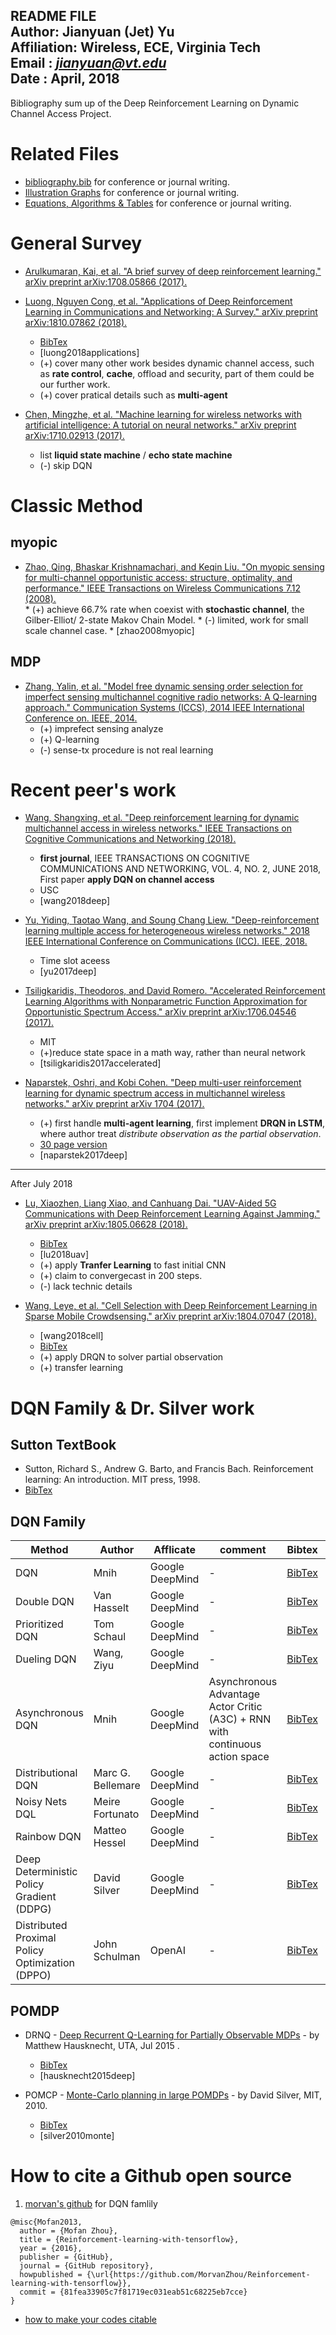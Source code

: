 README FILE  
Author: Jianyuan (Jet) Yu  
Affiliation: Wireless, ECE, Virginia Tech  
Email : *jianyuan@vt.edu*  
Date  : April, 2018
------------------------------------------------------------------------------------------------------------------------------------

Bibliography sum up of the Deep Reinforcement Learning on Dynamic Channel Access Project.


# Related Files
* [bibliography.bib]() for conference or journal writing.
* [ Illustration Graphs]() for conference or journal writing.
* [ Equations, Algorithms & Tables]() for conference or journal writing.





# General Survey
* [Arulkumaran, Kai, et al. "A brief survey of deep reinforcement learning." arXiv preprint arXiv:1708.05866 (2017).](https://arxiv.org/pdf/1708.05866)

* [Luong, Nguyen Cong, et al. "Applications of Deep Reinforcement Learning in Communications and Networking: A Survey." arXiv preprint arXiv:1810.07862 (2018).](https://arxiv.org/pdf/1810.07862.pdf)
    * [BibTex](https://scholar.googleusercontent.com/scholar.bib?q=info:iEhzRRZvQrYJ:scholar.google.com/&output=citation&scisig=AAGBfm0AAAAAW9CVAnWnMKdFrlWDUeGix1vFg0KC1ZJI&scisf=4&ct=citation&cd=-1&hl=en)
    * [luong2018applications]
    * (+) cover many other work besides dynamic channel access, such as __rate control__, __cache__, offload and security, part of them could be our further work.
    * (+) cover pratical details such as __multi-agent__
* [Chen, Mingzhe, et al. "Machine learning for wireless networks with artificial intelligence: A tutorial on neural networks." arXiv preprint arXiv:1710.02913 (2017).](https://arxiv.org/pdf/1710.02913.pdf)
    * list __liquid state machine__ / __echo state machine__
    * (-) skip DQN

# Classic Method
## myopic
* [Zhao, Qing, Bhaskar Krishnamachari, and Keqin Liu. "On myopic sensing for multi-channel opportunistic access: structure, optimality, and performance." IEEE Transactions on Wireless Communications 7.12 (2008).](https://ieeexplore.ieee.org/stamp/stamp.jsp?tp=&arnumber=4723352)  
        * (+) achieve 66.7% rate when coexist with __stochastic channel__, the Gilber-Elliot/ 2-state Makov Chain Model. 
        * (-) limited, work for small scale channel case. 
        * [zhao2008myopic] 
## MDP
* [Zhang, Yalin, et al. "Model free dynamic sensing order selection for imperfect sensing multichannel cognitive radio networks: A Q-learning approach." Communication Systems (ICCS), 2014 IEEE International Conference on. IEEE, 2014.](https://ieeexplore.ieee.org/stamp/stamp.jsp?tp=&arnumber=7024826)
    * (+) imprefect sensing analyze
    * (+) Q-learning
    * (-) sense-tx procedure is not real learning


# Recent peer's work

* [Wang, Shangxing, et al. "Deep reinforcement learning for dynamic multichannel access in wireless networks." IEEE Transactions on Cognitive Communications and Networking (2018).](https://ieeexplore.ieee.org/stamp/stamp.jsp?arnumber=8303773)
    * __first journal__, IEEE TRANSACTIONS ON COGNITIVE COMMUNICATIONS AND NETWORKING, VOL. 4, NO. 2, JUNE 2018, First paper __apply DQN on channel access__
    * USC
    * [wang2018deep]



* [Yu, Yiding, Taotao Wang, and Soung Chang Liew. "Deep-reinforcement learning multiple access for heterogeneous wireless networks." 2018 IEEE International Conference on Communications (ICC). IEEE, 2018.](https://ieeexplore.ieee.org/stamp/stamp.jsp?tp=&arnumber=8422168)
    * Time slot aceess
    * [yu2017deep]

* [Tsiligkaridis, Theodoros, and David Romero. "Accelerated Reinforcement Learning Algorithms with Nonparametric Function Approximation for Opportunistic Spectrum Access." arXiv preprint arXiv:1706.04546 (2017).](https://arxiv.org/pdf/1706.04546)
    * MIT 
    * (+)reduce state space in a math way, rather than neural network
    * [tsiligkaridis2017accelerated]
* [Naparstek, Oshri, and Kobi Cohen. "Deep multi-user reinforcement learning for dynamic spectrum access in multichannel wireless networks." arXiv preprint arXiv 1704 (2017).](https://ieeexplore.ieee.org/stamp/stamp.jsp?arnumber=8254101)
    * (+) first handle __multi-agent learning__, first implement __DRQN in LSTM__, where author treat _distribute observation as the partial observation_. 
    * [30 page version](https://arxiv.org/pdf/1704.02613.pdf)
    * [naparstek2017deep]

---
After July 2018

* [Lu, Xiaozhen, Liang Xiao, and Canhuang Dai. "UAV-Aided 5G Communications with Deep Reinforcement Learning Against Jamming." arXiv preprint arXiv:1805.06628 (2018).](https://arxiv.org/pdf/1805.06628.pdf)
    * [BibTex](https://scholar.googleusercontent.com/scholar.bib?q=info:9V72XjAHCxgJ:scholar.google.com/&output=citation&scisig=AAGBfm0AAAAAW9CXHajwPLTyO54Ziru6khCZdceCUXcY&scisf=4&ct=citation&cd=-1&hl=en)
    * [lu2018uav]
    * (+) apply **Tranfer Learning** to fast initial CNN
    * (+) claim to convergecast in 200 steps.
    * (-) lack technic details

* [Wang, Leye, et al. "Cell Selection with Deep Reinforcement Learning in Sparse Mobile Crowdsensing." arXiv preprint arXiv:1804.07047 (2018).](https://arxiv.org/pdf/1804.07047.pdf) 
    * [wang2018cell]
    * [BibTex](https://scholar.googleusercontent.com/scholar.bib?q=info:XWTN3jWWLNoJ:scholar.google.com/&output=citation&scisig=AAGBfm0AAAAAW9H0jrnscHn0KWRuwE2rNlvI982Sdsaz&scisf=4&ct=citation&cd=-1&hl=en)
    * (+) apply DRQN to solver partial observation
    * (+) transfer learning

# DQN Family & Dr. Silver work

## Sutton TextBook
* Sutton, Richard S., Andrew G. Barto, and Francis Bach. Reinforcement learning: An introduction. MIT press, 1998.
* [BibTex](https://scholar.googleusercontent.com/scholar.bib?q=info:sGQzs-IYknYJ:scholar.google.com/&output=citation&scisig=AAGBfm0AAAAAW9H5bq_slhoZVa-gm3j94rQ4c_ICkusT&scisf=4&ct=citation&cd=-1&hl=en)


## DQN Family
Method  | Author | Afflicate | comment  | Bibtex | paper | abbreviation  |  openSource   
------------ | ------------- | ------------- | -------------| -------------| -------------| -------------| -------------
 DQN | Mnih | Google DeepMind |- | [BibTex](https://scholar.googleusercontent.com/scholar.bib?q=info:uiYh7C2joKwJ:scholar.google.com/&output=citation&scisig=AAGBfm0AAAAAW9Ev86XyGckKO1SwAJ-aFRN3_NsYro-n&scisf=4&ct=citation&cd=-1&hl=en)   | [paper](https://arxiv.org/pdf/1312.5602.pdf)  | [mnih2015human]   | [DQN](https://github.com/MorvanZhou/Reinforcement-learning-with-tensorflow/tree/master/contents/5_Deep_Q_Network)  
Double DQN |Van Hasselt | Google DeepMind |- | [BibTex](https://scholar.googleusercontent.com/scholar.bib?q=info:Fn1meBxKdgMJ:scholar.google.com/&output=citation&scisig=AAGBfm0AAAAAW9ExiUYQZTnQhj968rfYoJBkvRNwBpO_&scisf=4&ct=citation&cd=-1&hl=en)   | [paper](https://www.aaai.org/ocs/index.php/AAAI/AAAI16/paper/download/12389/11847)  | [van2016deep]  |  [Double DQN](https://github.com/MorvanZhou/Reinforcement-learning-with-tensorflow/tree/master/contents/5.1_Double_DQN)    
Prioritized DQN | Tom Schaul| Google DeepMind |- | [BibTex](https://scholar.googleusercontent.com/scholar.bib?q=info:xQqjDYKSnJUJ:scholar.google.com/&output=citation&scisig=AAGBfm0AAAAAW9Eb7fqdkvFv0fT_Y5_Ym3D2v_AiTftD&scisf=4&ct=citation&cd=-1&hl=en)   | [paper](https://arxiv.org/pdf/1511.05952)  | [schaul2015prioritized]    |  [Pri DQN](https://github.com/MorvanZhou/Reinforcement-learning-with-tensorflow/tree/master/contents/5.2_Prioritized_Replay_DQN)    
Dueling DQN | Wang, Ziyu | Google DeepMind | - | [BibTex](https://scholar.googleusercontent.com/scholar.bib?q=info:AKnVTHmGxq0J:scholar.google.com/&output=citation&scisig=AAGBfm0AAAAAW9Ec88MyvOfMNM4O7Uq2eh9TE-l-jbT_&scisf=4&ct=citation&cd=-1&hl=en)   | [paper](https://arxiv.org/pdf/1511.06581)  | [wang2015dueling]   |  [Duel DQN](https://github.com/MorvanZhou/Reinforcement-learning-with-tensorflow/tree/master/contents/5.3_Dueling_DQN)    
Asynchronous DQN | Mnih | Google DeepMind | Asynchronous Advantage Actor Critic (A3C) + RNN with continuous action space | [BibTex](https://scholar.googleusercontent.com/scholar.bib?q=info:YW9AmGuXrcgJ:scholar.google.com/&output=citation&scisig=AAGBfm0AAAAAW9E13K68hY-5jd1K3HO1n_Ja33FF-_l0&scisf=4&ct=citation&cd=-1&hl=en)   | [paper](https://arxiv.org/pdf/1511.06581)  | mnih2016asynchronous]  |  [Asyn DQN](https://github.com/MorvanZhou/Reinforcement-learning-with-tensorflow/tree/master/contents10_A3C)     
 Distributional DQN | Marc G. Bellemare | Google DeepMind | - | [BibTex](https://scholar.googleusercontent.com/scholar.bib?q=info:mXZqOSjsZegJ:scholar.google.com/&output=citation&scisig=AAGBfm0AAAAAW9E26dJsbarff-6SQqK-IojcJj4OIiJk&scisf=4&ct=citation&cd=-1&hl=en)   | [paper](https://arxiv.org/pdf/1707.06887)  | [wang2015dueling]   
Noisy Nets DQL | Meire Fortunato | Google DeepMind | - | [BibTex](https://scholar.googleusercontent.com/scholar.bib?q=info:AKnVTHmGxq0J:scholar.google.com/&output=citation&scisig=AAGBfm0AAAAAW9Ec88MyvOfMNM4O7Uq2eh9TE-l-jbT_&scisf=4&ct=citation&cd=-1&hl=en)   | [paper](https://arxiv.org/pdf/1706.10295)  | [wang2015dueling]   
Rainbow DQN | Matteo Hessel | Google DeepMind | - | [BibTex](https://scholar.googleusercontent.com/scholar.bib?q=info:AKnVTHmGxq0J:scholar.google.com/&output=citation&scisig=AAGBfm0AAAAAW9Ec88MyvOfMNM4O7Uq2eh9TE-l-jbT_&scisf=4&ct=citation&cd=-1&hl=en)   | [paper](https://arxiv.org/pdf/1710.02298.pdf)  | [hessel2017rainbow]   
Deep Deterministic Policy Gradient (DDPG) |David Silver | Google DeepMind | - | [BibTex](https://scholar.googleusercontent.com/scholar.bib?q=info:M5PDD9OWLCAJ:scholar.google.com/&output=citation&scisig=AAGBfm0AAAAAW9E5NnoOBgVXowmnWaKFWhRHnXfLNlka&scisf=4&ct=citation&cd=-1&hl=en)   | [paper](http://proceedings.mlr.press/v32/silver14.pdf)  | [silver2014deterministic]   |  [DDPG](https://github.com/MorvanZhou/Reinforcement-learning-with-tensorflow/tree/master/contents/9_Deep_Deterministic_Policy_Gradient_DDPG)    
Distributed Proximal Policy Optimization (DPPO)  |John Schulman | OpenAI | - | [BibTex](https://scholar.googleusercontent.com/scholar.bib?q=info:apL6FsUh-SQJ:scholar.google.com/&output=citation&scisig=AAGBfm0AAAAAW9E6CfJM9_46O33fqRFqs76J5z8YGcBU&scisf=4&ct=citation&cd=-1&hl=en)   | [paper](https://arxiv.org/pdf/1707.06347.pdf)  | [schulman2017proximal]   |  [DDPO](https://github.com/MorvanZhou/Reinforcement-learning-with-tensorflow/tree/master/contents/12_Proximal_Policy_Optimization)    


## POMDP
* DRNQ - [Deep Recurrent Q-Learning for Partially Observable MDPs](https://arxiv.org/pdf/1507.06527.pdf) - by Matthew Hausknecht, UTA, Jul 2015 .
    * [BibTex](https://scholar.googleusercontent.com/scholar.bib?q=info:8OHjZ0rzTZYJ:scholar.google.com/&output=citation&scisig=AAGBfm0AAAAAW9HSsKVkzhePmb0bDaO_aZXjYKKBihUS&scisf=4&ct=citation&cd=-1&hl=en)
    * [hausknecht2015deep]



* POMCP - [Monte-Carlo planning in large POMDPs](http://papers.nips.cc/paper/4031-monte-carlo-planning-in-large-pomdps.pdf) - by David Silver, MIT, 2010.    
    * [BibTex](https://scholar.googleusercontent.com/scholar.bib?q=info:VavDmV-qsioJ:scholar.google.com/&output=citation&scisig=AAGBfm0AAAAAW9HTSwdqmPPetj8N2rSAF-rNza0apO8x&scisf=4&ct=citation&cd=-1&hl=en)
    * [silver2010monte]

# How to cite a Github open source
1. [morvan's github](https://github.com/MorvanZhou/Reinforcement-learning-with-tensorflow) for DQN famlily
```
@misc{Mofan2013,
  author = {Mofan Zhou},
  title = {Reinforcement-learning-with-tensorflow},
  year = {2016},
  publisher = {GitHub},
  journal = {GitHub repository},
  howpublished = {\url{https://github.com/MorvanZhou/Reinforcement-learning-with-tensorflow}},
  commit = {81fea33905c7f81719ec031eab51c68225eb7cce}
}
```


* [how to make your codes citable](https://guides.github.com/activities/citable-code/)